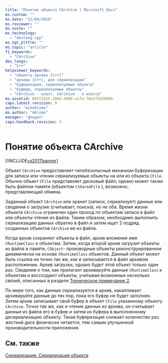 ```yaml
---
title: "Понятие объекта CArchive | Microsoft Docs"
ms.custom: ""
ms.date: "11/04/2016"
ms.reviewer: ""
ms.suite: ""
ms.technology: 
  - "devlang-cpp"
ms.tgt_pltfrm: ""
ms.topic: "article"
f1_keywords: 
  - "CArchive"
dev_langs: 
  - "C++"
helpviewer_keywords: 
  - "объекты архива [C++]"
  - "архивы [C++], для сериализации"
  - "буферизация, сериализуемые объекты"
  - "буферы, сериализуемые объекты"
  - "CArchive - класс, CArchive - о классе"
ms.assetid: 843f1825-288d-4d89-a1fa-70e1f92d9b8b
caps.latest.revision: 9
author: "mikeblome"
ms.author: "mblome"
manager: "ghogen"
caps.handback.revision: 5
---
```

# Понятие объекта CArchive
[!INCLUDE[vs2017banner](../assembler/inline/includes/vs2017banner.md)]

Объект `CArchive` предоставляет типобезопасный механизм буферизации для записи или чтения сериализуемые объекты на или из объекта `CFile`.  Обычно объект `CFile` представляет дисковый файл; однако может также быть файлом памяти \(объектом `CSharedFile` \), возможно, представляющий обмена.  
  
 Заданный объект `CArchive` или хранит \(записи, сериализует\) данные или сведения о загрузке \(считывает, поиска\), но не оба.  Время жизни объекта `CArchive` ограничен один проход по объектам записи в файл или объекты чтения из файла.  Таким образом, необходимо выполнить сериализацию данных обратно в файл и затем ищет 2 подряд созданных объектов `CArchive` ее из файла.  
  
 Когда архив сохраняет объекты в файл, архив вложение имя `CRuntimeClass` к объектам.  Затем, когда второй архив загрузит объекты из файла в памяти, `CObject`\- производные объекты реконструированное динамически на основе `CRuntimeClass` объектов.  Данный объект может быть ссылка не точно так же, как и записывается в файл архивом расположении.  Архив загрузки, однако будет этой объект только один раз.  Сведения о том, как прилагает архивируйте данные `CRuntimeClass` к объектам и воссоздают объекты, учитывая возможные несколько связей, описанных в разделе [Техническое примечание 2](../mfc/tn002-persistent-object-data-format.md).  
  
 По мере того, как данные сериализуется в архив, накапливает архивируйте данные до тех пор, пока его буфер не будет заполнен.  Затем архив записывает свой буфер в объект `CFile` указанному объекту `CArchive`.  Точно так же, как и чтение данных из архива, он считывает данные из файла его в буфер и затем из буфера в выполнянному десериализацию объекту.  Такая буферизация снижает количество раз жесткий диск физически читается, тем самым улучшенной производительности приложения.  
  
## См. также  
 [Сериализация. Сериализация объекта](../Topic/Serialization:%20Serializing%20an%20Object.md)
